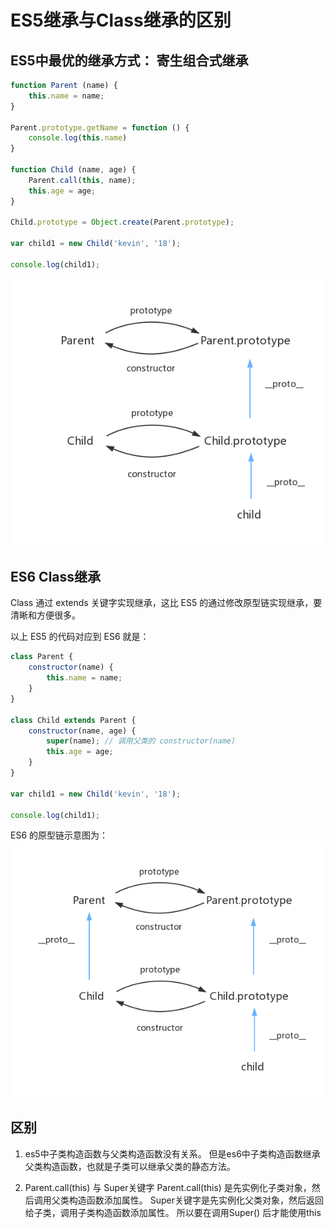# ES5继承与Class继承的区别

## ES5中最优的继承方式： 寄生组合式继承
```js
function Parent (name) {
    this.name = name;
}

Parent.prototype.getName = function () {
    console.log(this.name)
}

function Child (name, age) {
    Parent.call(this, name);
    this.age = age;
}

Child.prototype = Object.create(Parent.prototype);

var child1 = new Child('kevin', '18');

console.log(child1);
```
![实例与实例原型的关系图](./Images/es5-prototype.png)
## ES6 Class继承

Class 通过 extends 关键字实现继承，这比 ES5 的通过修改原型链实现继承，要清晰和方便很多。

以上 ES5 的代码对应到 ES6 就是：
```js
class Parent {
    constructor(name) {
        this.name = name;
    }
}

class Child extends Parent {
    constructor(name, age) {
        super(name); // 调用父类的 constructor(name)
        this.age = age;
    }
}

var child1 = new Child('kevin', '18');

console.log(child1);
```
ES6 的原型链示意图为：
![实例与实例原型的关系图](./Images/class-prototype.png)

## 区别
1. es5中子类构造函数与父类构造函数没有关系。
但是es6中子类构造函数继承父类构造函数，也就是子类可以继承父类的静态方法。

2. Parent.call(this) 与 Super关键字
Parent.call(this) 是先实例化子类对象，然后调用父类构造函数添加属性。
Super关键字是先实例化父类对象，然后返回给子类，调用子类构造函数添加属性。
所以要在调用Super() 后才能使用this


